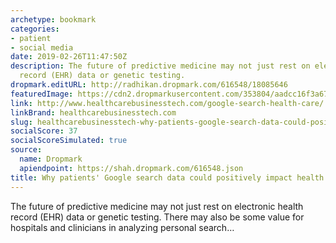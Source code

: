 ```yaml
---
archetype: bookmark
categories:
- patient
- social media
date: 2019-02-26T11:47:50Z
description: The future of predictive medicine may not just rest on electronic health
  record (EHR) data or genetic testing.
dropmark.editURL: http://radhikan.dropmark.com/616548/18085646
featuredImage: https://cdn2.dropmarkusercontent.com/353804/aadcc16f3a675959a5524a3f59f2bff99a5e27984722e49b842b8634d300c242/thumbnail/ThinkstockPhotos-122573276.jpg?Expires=1557430063&Signature=QSQsM8xvlBgenA326zRgt4R4-~wZ9BZmsg6krgbXy9AawhEihF3b5DcN~8vBj3iCQkJPZ~oPZgrF18z8ZPy5MDna9UsQgR32sxPFuUBLsbu6d6j-VGHFw-H6HCstjXdYEHsCratJ~2IwIWwNT1DttkQ~6wkGtDzWIt0bUjGl07SebytFP7GQeaJfcw27nzr96QoM9QKSSPO0z7wmGchiBMUD2xsUaLhAyqPo0-iG0AAs4mCCcRAwT-bMSzm6vpXRkOlFNM91JWu3zhjpqwqhoFb-GNFjIHfzw7WdyS6h1yh~S8mbF2e4rQCSGrh1QU~wTiMEYQY46uEROJeUW9dfFQ__&Key-Pair-Id=APKAITQYWVEN757ZA4KQ
link: http://www.healthcarebusinesstech.com/google-search-health-care/
linkBrand: healthcarebusinesstech.com
slug: healthcarebusinesstech-why-patients-google-search-data-could-positively-impact-health-care
socialScore: 37
socialScoreSimulated: true
source:
  name: Dropmark
  apiendpoint: https://shah.dropmark.com/616548.json
title: Why patients' Google search data could positively impact health care
---
```

The future of predictive medicine may not just rest on electronic health record (EHR) data or genetic testing. There may also be some value for hospitals and clinicians in analyzing personal search…
